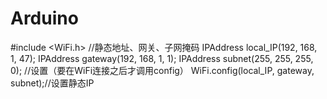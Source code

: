 # Arduino

#include <WiFi.h>
//静态地址、网关、子网掩码
IPAddress local_IP(192, 168, 1, 47);
IPAddress gateway(192, 168, 1, 1);
IPAddress subnet(255, 255, 255, 0);
//设置（要在WiFi连接之后才调用config）
WiFi.config(local_IP, gateway, subnet);//设置静态IP
